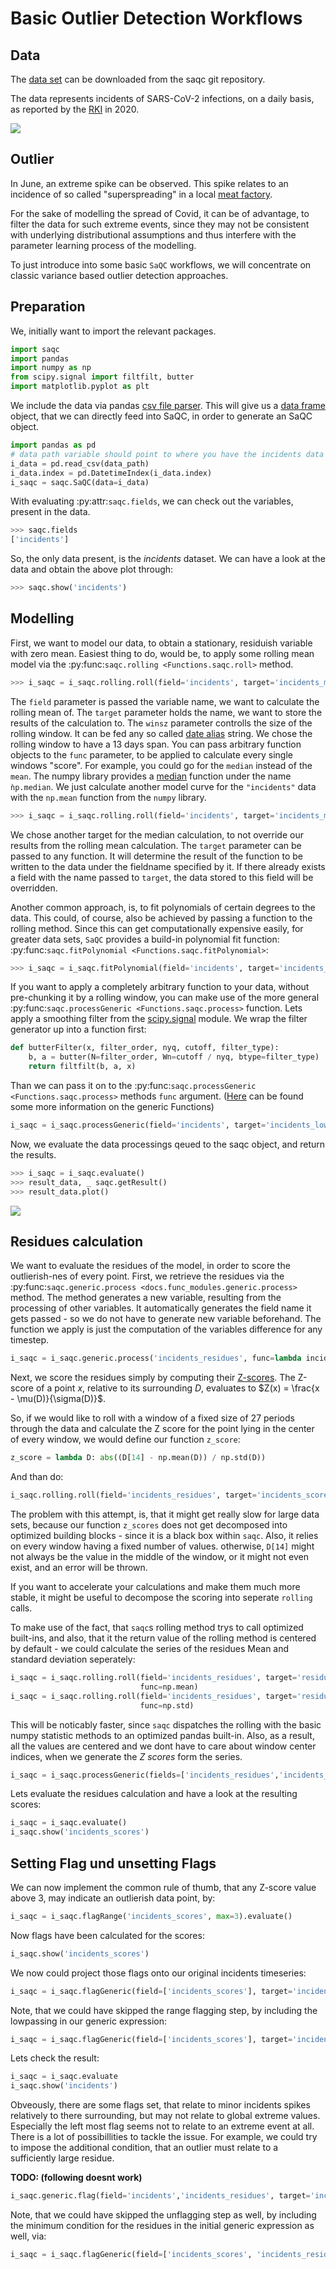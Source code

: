 # Basic Outlier Detection Workflows

## Data 

The [data set](https://git.ufz.de/rdm-software/saqc/-/blob/cookBux/sphinx-doc/ressources/data/incidentsLKG.csv) can be 
downloaded from the saqc git repository.

The data represents incidents of SARS-CoV-2 infections, on a daily basis, as reported by the 
[RKI](https://www.rki.de/DE/Home/homepage_node.html) in 2020. 

![](../ressources/images/cbooks_incidents1.png)

## Outlier

In June, an extreme spike can be observed. This spike relates to an incidence of so called "superspreading" in a local
[meat factory](https://www.heise.de/tp/features/Superspreader-bei-Toennies-identifiziert-4852400.html).
  
For the sake of modelling the spread of Covid, it can be of advantage, to filter the data for such extreme events, since
they may not be consistent with underlying distributional assumptions and thus interfere with the parameter learning 
process of the modelling.

To just introduce into some basic `SaQC` workflows, we will concentrate on classic variance based outlier detection approaches.

## Preparation
We, initially want to import the relevant packages. 

```python
import saqc
import pandas
import numpy as np
from scipy.signal import filtfilt, butter
import matplotlib.pyplot as plt
``` 

We include the data via pandas [csv file parser](https://pandas.pydata.org/docs/reference/api/pandas.read_csv.html). 
This will give us a [data frame](https://pandas.pydata.org/docs/reference/api/pandas.DataFrame.html) object, 
that we can directly feed into SaQC, in order to generate an SaQC object.

```python
import pandas as pd
# data path variable should point to where you have the incidents data set stored.
i_data = pd.read_csv(data_path)
i_data.index = pd.DatetimeIndex(i_data.index)
i_saqc = saqc.SaQC(data=i_data)
```

With evaluating :py:attr:`saqc.fields`, we can check out the variables, present in the data.

```python
>>> saqc.fields
['incidents']
```
So, the only data present, is the *incidents* dataset. We can have a look at the data and obtain the above plot through:
```python
>>> saqc.show('incidents')
```

## Modelling

First, we want to model our data, to obtain a stationary, residuish variable with zero mean.
Easiest thing to do, would be, to apply some rolling mean
model via the :py:func:`saqc.rolling <Functions.saqc.roll>` method.

```python
>>> i_saqc = i_saqc.rolling.roll(field='incidents', target='incidents_mean', func=np.mean, winsz='13D')
```

The `field` parameter is passed the variable name, we want to calculate the rolling mean of. 
The `target` parameter holds the name, we want to store the results of the calculation to. 
The `winsz` parameter controlls the size of the rolling window. It can be fed any so called [date alias](https://pandas.pydata.org/pandas-docs/stable/user_guide/timeseries.html#offset-aliases) string. We chose the rolling window to have a 13 days span.
You can pass arbitrary function objects to the `func` parameter, to be applied to calculate every single windows "score". 
For example, you could go for the `median` instead of the `mean`. The numpy library provides a [median](https://numpy.org/doc/stable/reference/generated/numpy.median.html) function
under the name `ǹp.median`. We just calculate another model curve for the `"incidents"` data with the `np.mean` function from the `numpy` library.

```python
>>> i_saqc = i_saqc.rolling.roll(field='incidents', target='incidents_median', func=np.median, winsz='13D')
```

We chose another target for the median calculation, to not override our results from the rolling mean calculation. 
The `target` parameter can be passed to any function. It will determine the result of the function to be written to the 
data under the fieldname specified by it. If there already exists a field with the name passed to `target`, the data stored to this field will be overridden.

Another common approach, is, to fit polynomials of certain degrees to the data. This could, of course, also be achieved 
by passing a function to the rolling method. Since this can get computationally expensive easily, for greater data sets, 
`SaQC` provides a build-in polynomial fit function: 
:py:func:`saqc.fitPolynomial <Functions.saqc.fitPolynomial>`:

```python
>>> i_saqc = i_saqc.fitPolynomial(field='incidents', target='incidents_polynomial', polydeg=2 ,winsz='13D')
```

If you want to apply a completely arbitrary function to your data, without pre-chunking it by a rolling window, 
you can make use of the more general :py:func:`saqc.processGeneric <Functions.saqc.process>` function.
Lets apply a smoothing filter from the [scipy.signal](https://docs.scipy.org/doc/scipy/reference/signal.html) 
module. We wrap the filter generator up into a function first:

```python
def butterFilter(x, filter_order, nyq, cutoff, filter_type):
    b, a = butter(N=filter_order, Wn=cutoff / nyq, btype=filter_type)
    return filtfilt(b, a, x)
```

Than we can pass it on to the :py:func:`saqc.processGeneric <Functions.saqc.process>` methods `func` argument. ([Here](sphinx-doc/getting_started_md/GenericFunctions.md) can
be found some more information on the generic Functions)

```python
i_saqc = i_saqc.processGeneric(field='incidents', target='incidents_lowPass', func=lambda x: butterFilter(x, cutoff=0.1, nyq=0.5, filter_order=2))
```

Now, we evaluate the data processings qeued to the saqc object, and return the results.

```python
>>> i_saqc = i_saqc.evaluate()
>>> result_data, _ saqc.getResult()
>>> result_data.plot()
```

![](../ressources/images/cbooks_incidents2.png)


## Residues calculation

We want to evaluate the residues of the model, in order to score the outlierish-nes of every point. 
First, we retrieve the residues via the :py:func:`saqc.generic.process <docs.func_modules.generic.process>` method.
The method generates a new variable, resulting from the processing of other variables. It automatically
generates the field name it gets passed - so we do not have to generate new variable beforehand. The function we apply 
is just the computation of the variables difference for any timestep.

```python
i_saqc = i_saqc.generic.process('incidents_residues', func=lambda incidents, incidents_model:incidents - incidents_model)
```

Next, we score the residues simply by computing their [Z-scores](https://en.wikipedia.org/wiki/Standard_score).
The Z-score of a point $`x`$, relative to its surrounding $`D`$, evaluates to $`Z(x) = \frac{x - \mu(D)}{\sigma(D)}`$.

So, if we would like to roll with a window of a fixed size of 27 periods through the data and calculate the Z score for the point lying in the center of every window, we would define our function `z_score`:

```python
z_score = lambda D: abs((D[14] - np.mean(D)) / np.std(D)) 
```

And than do:

```python
i_saqc.rolling.roll(field='incidents_residues', target='incidents_scores', func=z_scores, winsz='13D')
```

The problem with this attempt, is, that it might get really slow for large data sets, because our function `z_scores` does not get decomposed into optimized building blocks - since it is a black box within `saqc`. Also, it relies on every window having a fixed number of values. otherwise, `D[14]` might not always be the value in the middle of the window, or it might not even exist, and an error will be thrown. 

If you want to accelerate your calculations and make them much more stable, it might be useful to decompose the scoring into seperate `rolling` calls. 

To make use of the fact, that `saqc`s rolling method trys to call optimized built-ins, and also, that it the return value of the rolling method is centered by default - we could calculate the series of the residues Mean and standard deviation seperately: 

```python
i_saqc = i_saqc.rolling.roll(field='incidents_residues', target='residues_mean', winsz='27D', 
                             func=np.mean)
i_saqc = i_saqc.rolling.roll(field='incidents_residues', target='residues_std', winsz='27D', 
                             func=np.std)
```
This will be noticably faster, since `saqc` dispatches the rolling with the basic numpy statistic methods to an optimized pandas built-in.
Also, as a result, all the values are centered and we dont have to care about window center indices, when we generate the *Z scores* form the series. 

```python
i_saqc = i_saqc.processGeneric(fields=['incidents_residues','incidents_mean','incidents_std'], target='incidents_scores', func=lambda x,y,z: abs((x-y) / z))
```

Lets evaluate the residues calculation and have a look at the resulting scores:
```python
i_saqc = i_saqc.evaluate()
i_saqc.show('incidents_scores')
```


## Setting Flag und unsetting Flags

We can now implement the common rule of thumb, that any Z-score value above 3, may indicate an outlierish data point, by:

```python
i_saqc = i_saqc.flagRange('incidents_scores', max=3).evaluate()
```

Now flags have been calculated for the scores:

```python
i_saqc.show('incidents_scores')
```

We now could project those flags onto our original incidents timeseries:

```python
i_saqc = i_saqc.flagGeneric(field=['incidents_scores'], target='incidents', func=lambda x: isFlagged(x))
```

Note, that we could have skipped the range flagging step, by including the lowpassing in our generic expression:

```python
i_saqc = i_saqc.flagGeneric(field=['incidents_scores'], target='incidents', func=lambda x: x > 3)
```

Lets check the result:

```python
i_saqc = i_saqc.evaluate
i_saqc.show('incidents')
```

Obveously, there are some flags set, that relate to minor incidents spikes relatively to there surrounding, but may not relate to global extreme values. Especially the left most flag seems not to relate to an extreme event at all. There is a lot of possibillities to tackle the issue. For example, we could try to impose the additional condition, that an outlier must relate to a sufficiently large residue. 

**TODO: (following doesnt work)**
```python
i_saqc.generic.flag(field='incidents','incidents_residues', target='incidents', func=lambda x,y: isflagged(x) & (y < 200), flag=-np.inf)
```

Note, that we could have skipped the unflagging step as well, by including the minimum condition for the residues in the initial generic expression as well, via:

```python
i_saqc = i_saqc.flagGeneric(field=['incidents_scores', 'incidents_residues'], target='incidents', func=lambda x, y: (x > 3) & (y < 200))
```
